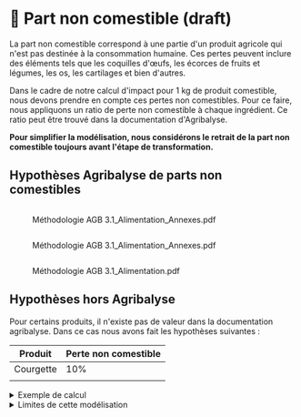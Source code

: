 # 🥑 Part non comestible (draft)

La part non comestible correspond à une partie d'un produit agricole qui n'est pas destinée à la consommation humaine. Ces pertes peuvent inclure des éléments tels que les coquilles d'œufs, les écorces de fruits et légumes, les os, les cartilages et bien d'autres.

Dans le cadre de notre calcul d'impact pour 1 kg de produit comestible, nous devons prendre en compte ces pertes non comestibles. Pour ce faire, nous appliquons un ratio de perte non comestible à chaque ingrédient. Ce ratio peut être trouvé dans la documentation d'Agribalyse.

**Pour simplifier la modélisation, nous considérons le retrait de la part non comestible toujours avant l'étape de transformation.**

## Hypothèses Agribalyse de parts non comestibles&#x20;

<div>

<figure><img src="../../.gitbook/assets/Screenshot 2023-04-20 at 17.31.27.png" alt=""><figcaption><p>Méthodologie AGB 3.1_Alimentation_Annexes.pdf</p></figcaption></figure>

 

<figure><img src="../../.gitbook/assets/Screenshot 2023-04-20 at 17.31.21.png" alt=""><figcaption><p>Méthodologie AGB 3.1_Alimentation_Annexes.pdf</p></figcaption></figure>

 

<figure><img src="../../.gitbook/assets/Screenshot 2023-04-20 at 17.28.24 (1).png" alt=""><figcaption><p>Méthodologie AGB 3.1_Alimentation.pdf</p></figcaption></figure>

</div>

## Hypothèses hors Agribalyse

Pour certains produits, il n'existe pas de valeur dans la documentation agribalyse. Dans ce cas nous avons fait les hypothèses suivantes :&#x20;

| Produit   | Perte non comestible |
| --------- | -------------------- |
| Courgette | 10%                  |
|           |                      |

<details>

<summary>Exemple de calcul</summary>

Prenons l'exemple d'un carrot cake avec les ingrédients suivants&#x20;

* oeuf, 120g
* blé tendre, 140g
* lait, 60g
* carotte, 225g&#x20;

Soit un poids total de : 545g

Alors on aura en sortie de l'étape d'ingrédients :

* oeuf, pnc (part non comestible) = 20%,  120g  -> 120 \* (1-0.2) = 96 g d'oeuf comestible
* blé tendre, pnc = 0%, 140g  -> 140\*(1-0) = 140 g de blé tendre comestible
* lait, pnc = 0%, 60g -> 60\*(1-0) = 60 g de lait comestible
* carotte, pnc = 10%, 225g -> 225\*(1-0.1) = 202.5g de carotte comestible

Le poids total comestible est donc de : **498.5g**.

Etant donné que l'on cuit notre gateau, il faut ensuite appliquer le ratio cru-cuit (rcc)

* oeuf,  rcc (ratio cru-cuit) = 0.974,  96g  -> 96 \* 0.974 = 93.5 g d'oeuf&#x20;
* blé tendre, rcc = 2.259, 140g  -> 140\*2.259 = 316.26 g de blé tendre
* lait, rcc = 1, 60g -> 60\*1 = 60 g de lait
* carotte, rcc =, 202.5 -> 202.5\*0.856 = 173.34g de carotte

Le poids total après cuisson est donc de : **643.1g**.

</details>

<details>

<summary>Limites de cette modélisation</summary>

Dans le cas d'une recette mono-ingrédient, par exemple des moules, le retrait de la part non comestible a en réalité lieu chez le consommateur. Prenons le cas d'1 kg de moules dont seulement 50% sont comestibles. Nous allons calculer le transport pour seulement 0.5 kg de moules, alors qu'en réalité 1 kg sont transportés et réfrigérés. Nous allons donc sous-estimer l'impact du transport et de la réfrigération. Cependant, l'impact de la réfrigération et du transport étant généralement inférieur à 5% de l'impact total, cette approximation a peu d'impact sur le score total

</details>

